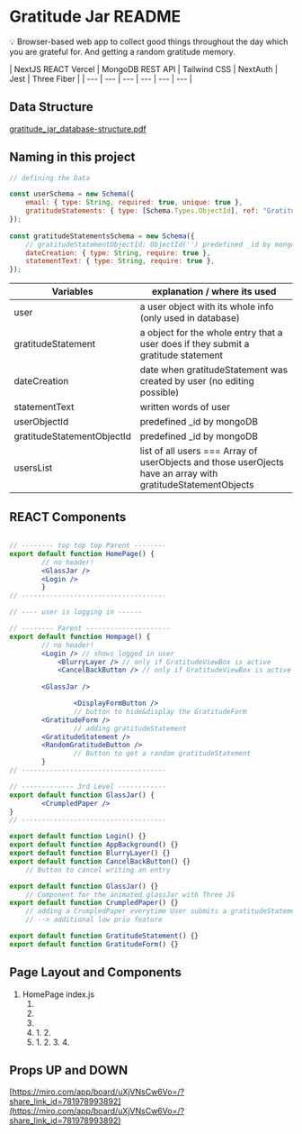 # Gratitude Jar README

<aside>
💡 Browser-based web app to collect good things throughout the day which you are grateful for. And getting a random gratitude memory.

</aside>

| NextJS REACT
Vercel | MongoDB
REST API
| Tailwind CSS
| NextAuth | Jest | Three Fiber
|
| --- | --- | --- | --- | --- | --- |


## Data Structure

[gratitude_jar_database-structure.pdf](gratitude_jar_database-structure.pdf)

## Naming in this project

```jsx
// defining the Data

const userSchema = new Schema({
    email: { type: String, required: true, unique: true },
    gratitudeStatements: { type: [Schema.Types.ObjectId], ref: "GratitudeStatements" }
});
	
const gratitudeStatementsSchema = new Schema({
    // gratitudeStatementObjectId: ObjectId('') predefined _id by mongoDB
    dateCreation: { type: String, require: true },
    statementText: { type: String, require: true },
});

```

| Variables                  | explanation / where its used                                                                                 |
| -------------------------- | ------------------------------------------------------------------------------------------------------------ |
| user                       | a user object with its whole info (only used in database)                                                    |
| gratitudeStatement         | a object for the whole entry that a user does if they submit a gratitude statement                           |
| dateCreation               | date when gratitudeStatement was created by user (no editing possible)                                       |
| statementText              | written words of user                                                                                        |
| userObjectId               | predefined \_id by mongoDB                                                                                   |
| gratitudeStatementObjectId | predefined \_id by mongoDB                                                                                   |
| usersList                  | list of all users === Array of userObjects and those userOjects have an array with gratitudeStatementObjects |

## REACT Components

```jsx

// -------- top top top Parent --------
export default function HomePage() {
		// no header!
		<GlassJar />
		<Login />
		}
// ------------------------------------

// ---- user is logging in ------ 

// -------- Parent ---------------------
export default function Hompage() {
		// no header!
		<Login /> // shows logged in user
			<BlurryLayer /> // only if GratitudeViewBox is active
			<CancelBackButton /> // only if GratitudeViewBox is active
		
		<GlassJar />

				<DisplayFormButton />
				// button to hide&display the GratitudeForm
        <GratitudeForm />
				// adding gratitudeStatement
        <GratitudeStatement />
        <RandomGratitudeButton />
				// Button to get a random gratitudeStatement
		}
// ------------------------------------

// ------------- 3rd Level ------------
export default function GlassJar() {	
		<CrumpledPaper />
}
// ------------------------------------

export default function Login() {}
export default function AppBackground() {}
export default function BlurryLayer() {}
export default function CancelBackButton() {}
	// Button to cancel writing an entry

export default function GlassJar() {}
	// Component for the animated glassJar with Three JS
export default function CrumpledPaper() {}
	// adding a CrumpledPaper everytime User submits a gratitudeStatement
	// --> additional low prio feature

export default function GratitudeStatement() {}
export default function GratitudeForm() {}
```

## Page Layout and Components

1. HomePage index.js
   1. <AppBackground />
   2. <BlurryLayer />
   3. <CancelBackButton />
   4. <GlassJarSection />
      1. <GlassJar />
      2. <CrumpledPaper />
   5. <GratitudeFormSection />
      1. <GratitudeForm />
      2. <DisplayFormButton />
      3. <GratitudeViewBox />
      4. <RandomGratitudeButton />

## Props UP and DOWN

[https://miro.com/app/board/uXjVNsCw6Vo=/?share_link_id=781978993892](https://miro.com/app/board/uXjVNsCw6Vo=/?share_link_id=781978993892)
